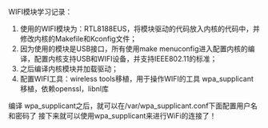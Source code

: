 WIFI模块学习记录：
1. 使用的WIFI模块为：RTL8188EUS，将模块驱动的代码放入内核的代码中，并修改内核的Makefile和Kconfig文件；
2. 因为使用的模块是USB接口，所有使用make menuconfig进入配置内核的编译，配置内核支持USB和WIFI设备，并支持IEEE802.11的标准；
3. 之后编译内核模块并加载驱动；
4. 配置WIFI工具：wireless tools移植，用于操作WIFI的工具
                wpa_supplicant移植，依赖openssl，libnl库

编译 wpa_supplicant之后，就可以在/var/wpa_supplicant.conf下面配置用户名和密码了
接下来就可以使用wpa_supplicant来进行WiFi的连接了！
